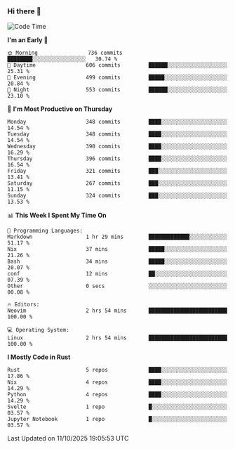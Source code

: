 ### Hi there 👋
<!--START_SECTION:waka-->
![Code Time](http://img.shields.io/badge/Code%20Time-781%20hrs%2022%20mins-blue)

**I'm an Early 🐤** 

```text
🌞 Morning                736 commits         ████████░░░░░░░░░░░░░░░░░   30.74 % 
🌆 Daytime                606 commits         ██████░░░░░░░░░░░░░░░░░░░   25.31 % 
🌃 Evening                499 commits         █████░░░░░░░░░░░░░░░░░░░░   20.84 % 
🌙 Night                  553 commits         ██████░░░░░░░░░░░░░░░░░░░   23.10 % 
```
📅 **I'm Most Productive on Thursday** 

```text
Monday                   348 commits         ████░░░░░░░░░░░░░░░░░░░░░   14.54 % 
Tuesday                  348 commits         ████░░░░░░░░░░░░░░░░░░░░░   14.54 % 
Wednesday                390 commits         ████░░░░░░░░░░░░░░░░░░░░░   16.29 % 
Thursday                 396 commits         ████░░░░░░░░░░░░░░░░░░░░░   16.54 % 
Friday                   321 commits         ███░░░░░░░░░░░░░░░░░░░░░░   13.41 % 
Saturday                 267 commits         ███░░░░░░░░░░░░░░░░░░░░░░   11.15 % 
Sunday                   324 commits         ███░░░░░░░░░░░░░░░░░░░░░░   13.53 % 
```


📊 **This Week I Spent My Time On** 

```text
💬 Programming Languages: 
Markdown                 1 hr 29 mins        █████████████░░░░░░░░░░░░   51.17 % 
Nix                      37 mins             █████░░░░░░░░░░░░░░░░░░░░   21.26 % 
Bash                     34 mins             █████░░░░░░░░░░░░░░░░░░░░   20.07 % 
conf                     12 mins             ██░░░░░░░░░░░░░░░░░░░░░░░   07.39 % 
Other                    0 secs              ░░░░░░░░░░░░░░░░░░░░░░░░░   00.08 % 

🔥 Editors: 
Neovim                   2 hrs 54 mins       █████████████████████████   100.00 % 

💻 Operating System: 
Linux                    2 hrs 54 mins       █████████████████████████   100.00 % 
```

**I Mostly Code in Rust** 

```text
Rust                     5 repos             ████░░░░░░░░░░░░░░░░░░░░░   17.86 % 
Nix                      4 repos             ████░░░░░░░░░░░░░░░░░░░░░   14.29 % 
Python                   4 repos             ████░░░░░░░░░░░░░░░░░░░░░   14.29 % 
Svelte                   1 repo              █░░░░░░░░░░░░░░░░░░░░░░░░   03.57 % 
Jupyter Notebook         1 repo              █░░░░░░░░░░░░░░░░░░░░░░░░   03.57 % 
```




 Last Updated on 11/10/2025 19:05:53 UTC
<!--END_SECTION:waka-->

<!--
**YoganshSharma/YoganshSharma** is a ✨ _special_ ✨ repository because its `README.md` (this file) appears on your GitHub profile.

Here are some ideas to get you started:

- 🔭 I’m currently working on ...
- 🌱 I’m currently learning ...
- 👯 I’m looking to collaborate on ...
- 🤔 I’m looking for help with ...
- 💬 Ask me about ...
- 📫 How to reach me: ...
- 😄 Pronouns: ...
- ⚡ Fun fact: ...
-->
